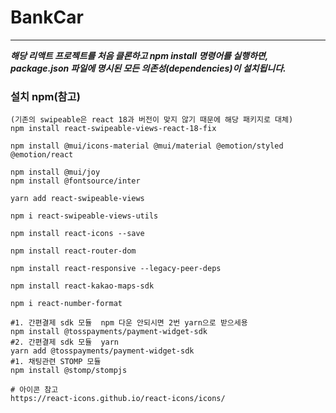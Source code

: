 # BankCar

---

**_해당 리액트 프로젝트를 처음 클론하고 npm install 명령어를 실행하면, package.json 파일에 명시된 모든 의존성(dependencies)이 설치됩니다._**

### 설치 npm(참고) 
```text
(기존의 swipeable은 react 18과 버전이 맞지 않기 때문에 해당 패키지로 대체)
npm install react-swipeable-views-react-18-fix 

npm install @mui/icons-material @mui/material @emotion/styled @emotion/react

npm install @mui/joy
npm install @fontsource/inter

yarn add react-swipeable-views   

npm i react-swipeable-views-utils

npm install react-icons --save

npm install react-router-dom

npm install react-responsive --legacy-peer-deps

npm install react-kakao-maps-sdk

npm i react-number-format

#1. 간편결제 sdk 모듈  npm 다운 안되시면 2번 yarn으로 받으세용
npm install @tosspayments/payment-widget-sdk
#2. 간편결제 sdk 모듈  yarn
yarn add @tosspayments/payment-widget-sdk
#1. 채팅관련 STOMP 모듈
npm install @stomp/stompjs 

# 아이콘 참고
https://react-icons.github.io/react-icons/icons/
```

